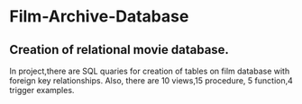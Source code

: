 # Film-Archive-Database
## Creation of relational movie database. 
In project,there are SQL quaries for creation of tables on film database with foreign key relationships. Also, there are 10 views,15 procedure, 5 function,4 trigger examples.
